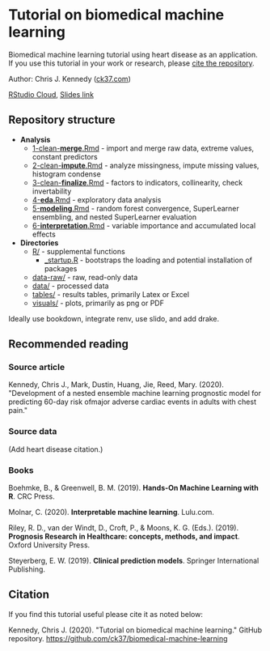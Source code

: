 # Tutorial on biomedical machine learning

Biomedical machine learning tutorial using heart disease as an application. If you use this tutorial in your work or research, please [cite the repository](#citation).

Author: Chris J. Kennedy ([ck37.com](https://ck37.com))

[RStudio Cloud](https://rstudio.cloud/project/1374321), [Slides link](https://docs.google.com/presentation/d/1jL7ukjJ95T-J0XbCOd2O-eMr4EGpqF5AzP2VxFoYRMA/edit#slide=id.p)

## Repository structure

 * **Analysis**
   * [1-clean-**merge**.Rmd](https://github.com/ck37/biomedical-machine-learning/blob/master/1-clean-merge.Rmd) - import and merge raw data, extreme values, constant predictors
   * [2-clean-**impute**.Rmd](https://github.com/ck37/biomedical-machine-learning/blob/master/2-clean-impute.Rmd) - analyze missingness, impute missing values, histogram condense
   * [3-clean-**finalize**.Rmd](https://github.com/ck37/biomedical-machine-learning/blob/master/3-clean-finalize.Rmd) - factors to indicators, collinearity, check invertability
   * [4-**eda**.Rmd](https://github.com/ck37/biomedical-machine-learning/blob/master/4-eda.Rmd) - exploratory data analysis
   * [5-**modeling**.Rmd](https://github.com/ck37/biomedical-machine-learning/blob/master/5-modeling.Rmd) - random forest convergence, SuperLearner ensembling, and nested SuperLearner evaluation
   * [6-**interpretation**.Rmd](https://github.com/ck37/biomedical-machine-learning/blob/master/6-interpretation.Rmd) - variable importance and accumulated local effects
 * **Directories**
   * [R/](https://github.com/ck37/biomedical-machine-learning/tree/master/R) - supplemental functions
     * [_startup.R](#tbd) - bootstraps the loading and potential installation of packages
   * [data-raw/](https://github.com/ck37/biomedical-machine-learning/tree/master/data-raw) - raw, read-only data
   * [data/](https://github.com/ck37/biomedical-machine-learning/tree/master/data) - processed data
   * [tables/](https://github.com/ck37/biomedical-machine-learning/tree/master/tables) - results tables, primarily Latex or Excel
   * [visuals/](https://github.com/ck37/biomedical-machine-learning/tree/master/visuals) - plots, primarily as png or PDF
 
Ideally use bookdown, integrate renv, use slido, and add drake.

## Recommended reading

### Source article

Kennedy, Chris J., Mark, Dustin, Huang, Jie, Reed, Mary. (2020). "Development of a nested ensemble machine learning prognostic model for predicting 60-day risk ofmajor adverse cardiac events in adults with chest pain."


### Source data

(Add heart disease citation.)

### Books

Boehmke, B., & Greenwell, B. M. (2019). **Hands-On Machine Learning with R**. CRC Press.

Molnar, C. (2020). **Interpretable machine learning**. Lulu.com.

Riley, R. D., van der Windt, D., Croft, P., & Moons, K. G. (Eds.). (2019). **Prognosis Research in Healthcare: concepts, methods, and impact**. Oxford University Press.

Steyerberg, E. W. (2019). **Clinical prediction models**. Springer International Publishing.

## Citation

If you find this tutorial useful please cite it as noted below:

Kennedy, Chris J. (2020). "Tutorial on biomedical machine learning." GitHub repository.
https://github.com/ck37/biomedical-machine-learning

